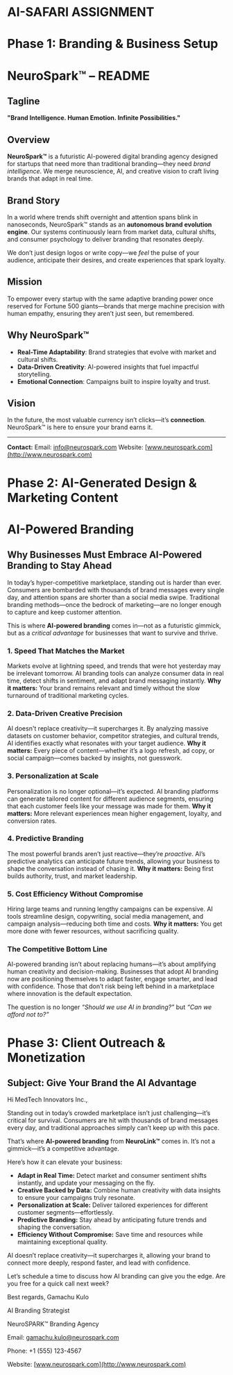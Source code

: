 # AI-SAFARI ASSIGNMENT

#  Phase 1: Branding & Business Setup

# NeuroSpark™ – README

## Tagline

**"Brand Intelligence. Human Emotion. Infinite Possibilities."**

## Overview

**NeuroSpark™** is a futuristic AI-powered digital branding agency designed for startups that need more than traditional branding—they need *brand intelligence*. We merge neuroscience, AI, and creative vision to craft living brands that adapt in real time.

## Brand Story

In a world where trends shift overnight and attention spans blink in nanoseconds, NeuroSpark™ stands as an **autonomous brand evolution engine**. Our systems continuously learn from market data, cultural shifts, and consumer psychology to deliver branding that resonates deeply.

We don’t just design logos or write copy—we *feel* the pulse of your audience, anticipate their desires, and create experiences that spark loyalty.

## Mission

To empower every startup with the same adaptive branding power once reserved for Fortune 500 giants—brands that merge machine precision with human empathy, ensuring they aren’t just seen, but remembered.

## Why NeuroSpark™

* **Real-Time Adaptability**: Brand strategies that evolve with market and cultural shifts.
* **Data-Driven Creativity**: AI-powered insights that fuel impactful storytelling.
* **Emotional Connection**: Campaigns built to inspire loyalty and trust.

## Vision

In the future, the most valuable currency isn’t clicks—it’s **connection**. NeuroSpark™ is here to ensure your brand earns it.

---

**Contact:**
Email: [info@neurospark.com](mailto:info@neurospark.com)
Website: [www.neurospark.com](http://www.neurospark.com)

#  Phase 2: AI-Generated Design & Marketing Content

# AI-Powered Branding

## Why Businesses Must Embrace AI-Powered Branding to Stay Ahead

In today’s hyper-competitive marketplace, standing out is harder than ever. Consumers are bombarded with thousands of brand messages every single day, and attention spans are shorter than a social media swipe. Traditional branding methods—once the bedrock of marketing—are no longer enough to capture and keep customer attention.

This is where **AI-powered branding** comes in—not as a futuristic gimmick, but as a *critical advantage* for businesses that want to survive and thrive.

### 1. Speed That Matches the Market

Markets evolve at lightning speed, and trends that were hot yesterday may be irrelevant tomorrow. AI branding tools can analyze consumer data in real time, detect shifts in sentiment, and adapt brand messaging instantly.
**Why it matters:** Your brand remains relevant and timely without the slow turnaround of traditional marketing cycles.

### 2. Data-Driven Creative Precision

AI doesn't replace creativity—it supercharges it. By analyzing massive datasets on customer behavior, competitor strategies, and cultural trends, AI identifies exactly what resonates with your target audience.
**Why it matters:** Every piece of content—whether it’s a logo refresh, ad copy, or social campaign—comes backed by insights, not guesswork.

### 3. Personalization at Scale

Personalization is no longer optional—it’s expected. AI branding platforms can generate tailored content for different audience segments, ensuring that each customer feels like your message was made for them.
**Why it matters:** More relevant experiences mean higher engagement, loyalty, and conversion rates.

### 4. Predictive Branding

The most powerful brands aren’t just reactive—they’re *proactive*. AI’s predictive analytics can anticipate future trends, allowing your business to shape the conversation instead of chasing it.
**Why it matters:** Being first builds authority, trust, and market leadership.

### 5. Cost Efficiency Without Compromise

Hiring large teams and running lengthy campaigns can be expensive. AI tools streamline design, copywriting, social media management, and campaign analysis—reducing both time and costs.
**Why it matters:** You get more done with fewer resources, without sacrificing quality.

### The Competitive Bottom Line

AI-powered branding isn’t about replacing humans—it’s about amplifying human creativity and decision-making. Businesses that adopt AI branding now are positioning themselves to adapt faster, engage smarter, and lead with confidence. Those that don’t risk being left behind in a marketplace where innovation is the default expectation.

The question is no longer *“Should we use AI in branding?”* but *“Can we afford not to?”*


#  Phase 3: Client Outreach & Monetization


##  Subject: Give Your Brand the AI Advantage

Hi MedTech Innovators Inc.,

Standing out in today’s crowded marketplace isn’t just challenging—it’s critical for survival. Consumers are hit with thousands of brand messages every day, and traditional approaches simply can’t keep up with this pace.

That’s where **AI-powered branding** from **NeuroLink™** comes in. It’s not a gimmick—it’s a competitive advantage.

Here’s how it can elevate your business:

* **Adapt in Real Time:** Detect market and consumer sentiment shifts instantly, and update your messaging on the fly.
* **Creative Backed by Data:** Combine human creativity with data insights to ensure your campaigns truly resonate.
* **Personalization at Scale:** Deliver tailored experiences for different customer segments—effortlessly.
* **Predictive Branding:** Stay ahead by anticipating future trends and shaping the conversation.
* **Efficiency Without Compromise:** Save time and resources while maintaining exceptional quality.

AI doesn’t replace creativity—it supercharges it, allowing your brand to connect more deeply, respond faster, and lead with confidence.

Let’s schedule a time to discuss how AI branding can give you the edge. Are you free for a quick call next week?

Best regards,
Gamachu Kulo

AI Branding Strategist

NeuroSPARK™ Branding Agency

Email: [gamachu.kulo@neurospark.com](mailto:gamachu.kulo@neurospark.com)

Phone: +1 (555) 123-4567

Website: [www.neurospark.com](http://www.neurospark.com)

